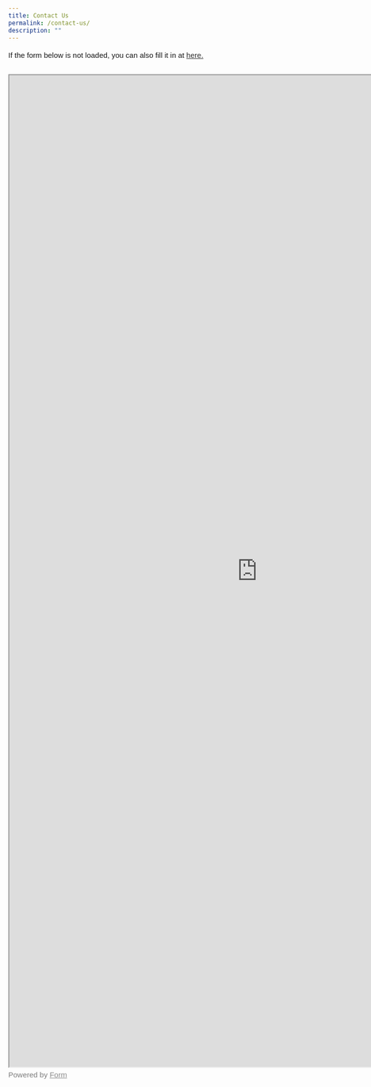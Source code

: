 ```yaml
---
title: Contact Us
permalink: /contact-us/
description: ""
---
```

<style>
	#iframe
	{
	  width:1000px;
		height:2000px;
	}

	#not-working
{
	font-family: Sans-Serif; 
	font-size: 15px; 
	color: #000; 
	opacity: 0.9; 
	padding-top: 5px; 
	padding-bottom: 30px; 
}
	
#powered
{
	font-family: Sans-Serif; 
	font-size: 15px; 
	color: #000000; 
	opacity: 0.5;
	padding-top: 5px;
}
	
</style>


<div id="not-working"> If the form below is not loaded, you can also fill it in at <a href="https://form.gov.sg/6450d2e8fddb9a00121a5d83">here.</a>
</div> 

<!-- Change the width and height values to suit you best --> 

<iframe id="iframe" src="https://form.gov.sg/6450d2e8fddb9a00121a5d83">

</iframe> 

<div id="powered"> 
Powered by <a href="https://form.gov.sg/">Form</a> 
</div>